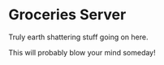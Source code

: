 Groceries Server
================

Truly earth shattering stuff going on here.

This will probably blow your mind someday!
